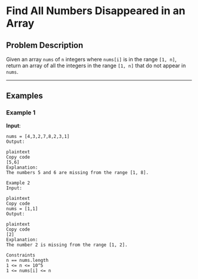 # Find All Numbers Disappeared in an Array

## Problem Description
Given an array `nums` of `n` integers where `nums[i]` is in the range `[1, n]`, return an array of all the integers in the range `[1, n]` that do not appear in `nums`.

---

## Examples

### Example 1
**Input**:  
```plaintext
nums = [4,3,2,7,8,2,3,1]
Output:

plaintext
Copy code
[5,6]
Explanation:
The numbers 5 and 6 are missing from the range [1, 8].

Example 2
Input:

plaintext
Copy code
nums = [1,1]
Output:

plaintext
Copy code
[2]
Explanation:
The number 2 is missing from the range [1, 2].

Constraints
n == nums.length
1 <= n <= 10^5
1 <= nums[i] <= n